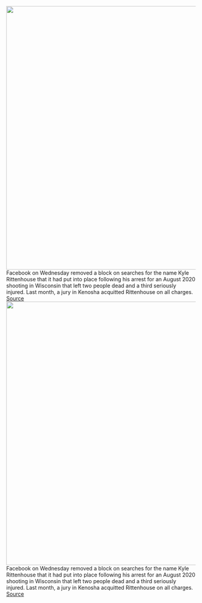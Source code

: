 <img src='https://cdn.vox-cdn.com/thumbor/BH61iSBChanBiW2z7YHpEgO4kJk=/0x0:5289x3277/1200x800/filters:focal(2222x1216:3068x2062)/cdn.vox-cdn.com/uploads/chorus_image/image/70216480/1236665464.0.jpg' width='700px' /><br/>
Facebook on Wednesday removed a block on searches for the name Kyle Rittenhouse that it had put into place following his arrest for an August 2020 shooting in Wisconsin that left two people dead and a third seriously injured. Last month, a jury in Kenosha acquitted Rittenhouse on all charges.
<a href='https://www.theverge.com/2021/12/1/22782911/rittenhouse-verdict-policy-facebook-praise-block-page'> Source <a/><img src='https://cdn.vox-cdn.com/thumbor/BH61iSBChanBiW2z7YHpEgO4kJk=/0x0:5289x3277/1200x800/filters:focal(2222x1216:3068x2062)/cdn.vox-cdn.com/uploads/chorus_image/image/70216480/1236665464.0.jpg' width='700px' /><br/>
Facebook on Wednesday removed a block on searches for the name Kyle Rittenhouse that it had put into place following his arrest for an August 2020 shooting in Wisconsin that left two people dead and a third seriously injured. Last month, a jury in Kenosha acquitted Rittenhouse on all charges.
<a href='https://www.theverge.com/2021/12/1/22782911/rittenhouse-verdict-policy-facebook-praise-block-page'> Source <a/>